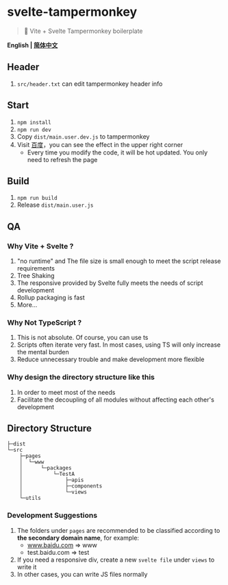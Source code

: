 # svelte-tampermonkey
> 🚀 Vite + Svelte Tampermonkey boilerplate

**English | [简体中文](README.zh-CN.md)**

## Header
1. `src/header.txt` can edit tampermonkey header info

## Start
1. `npm install`
2. `npm run dev`
3. Copy `dist/main.user.dev.js` to tampermonkey
4. Visit [百度](https://www.baidu.com)，you can see the effect in the upper right corner
   - Every time you modify the code, it will be hot updated. You only need to refresh the page

## Build
1. `npm run build`
2. Release `dist/main.user.js`


## QA

### Why Vite + Svelte ?
1. "no runtime" and The file size is small enough to meet the script release requirements
2. Tree Shaking
3. The responsive provided by Svelte fully meets the needs of script development
4. Rollup packaging is fast
5. More...

### Why Not TypeScript ?
1. This is not absolute. Of course, you can use ts
2. Scripts often iterate very fast. In most cases, using TS will only increase the mental burden
3. Reduce unnecessary trouble and make development more flexible

### Why design the directory structure like this
1. In order to meet most of the needs
2. Facilitate the decoupling of all modules without affecting each other's development

## Directory Structure
```
├─dist
└─src
    ├─pages
    │  └─www  
    │      └─packages
    │          └─TestA
    │              ├─apis
    │              ├─components
    │              └─views
    └─utils
```

### Development Suggestions
1. The folders under `pages` are recommended to be classified according to **the secondary domain name**, for example:
    - www.baidu.com => www
    - test.baidu.com => test
2. If you need a responsive div, create a new `svelte file` under `views` to write it
3. In other cases, you can write JS files normally